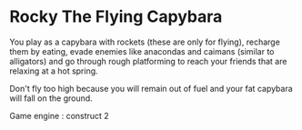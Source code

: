 # Rocky The Flying Capybara

You play as a capybara with rockets (these are only for flying), recharge them by eating, evade enemies like anacondas and caimans (similar to alligators)  and go through rough platforming to reach your friends that are relaxing at a hot spring.

Don't fly too high because you will remain out of fuel and your fat capybara will fall on the ground.

Game engine : construct 2
